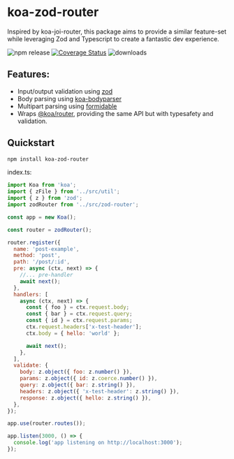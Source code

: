 # koa-zod-router

Inspired by koa-joi-router, this package aims to provide a similar feature-set while leveraging Zod and Typescript to create a fantastic dev experience.

![npm release](https://img.shields.io/npm/v/koa-zod-router?label=latest)
[![Coverage Status](https://coveralls.io/repos/github/JakeFenley/koa-zod-router/badge.svg?branch=main)](https://coveralls.io/github/JakeFenley/koa-zod-router?branch=main)
![downloads](https://img.shields.io/npm/dm/koa-zod-router)

[zod]: https://github.com/colinhacks/zod
[koa-bodyparser]: https://github.com/koajs/bodyparser
[formidable]: https://github.com/node-formidable/formidable
[@koa/router]: https://github.com/koajs/router

## Features:

- Input/output validation using [zod][]
- Body parsing using [koa-bodyparser][]
- Multipart parsing using [formidable][]
- Wraps [@koa/router][], providing the same API but with typesafety and validation.

## Quickstart

```sh
npm install koa-zod-router
```

index.ts:

```js
import Koa from 'koa';
import { zFile } from '../src/util';
import { z } from 'zod';
import zodRouter from '../src/zod-router';

const app = new Koa();

const router = zodRouter();

router.register({
  name: 'post-example',
  method: 'post',
  path: '/post/:id',
  pre: async (ctx, next) => {
    //... pre-handler
    await next();
  },
  handlers: [
    async (ctx, next) => {
      const { foo } = ctx.request.body;
      const { bar } = ctx.request.query;
      const { id } = ctx.request.params;
      ctx.request.headers['x-test-header'];
      ctx.body = { hello: 'world' };

      await next();
    },
  ],
  validate: {
    body: z.object({ foo: z.number() }),
    params: z.object({ id: z.coerce.number() }),
    query: z.object({ bar: z.string() }),
    headers: z.object({ 'x-test-header': z.string() }),
    response: z.object({ hello: z.string() }),
  },
});

app.use(router.routes());

app.listen(3000, () => {
  console.log('app listening on http://localhost:3000');
});
```